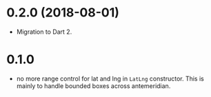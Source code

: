 # 0.2.0 (2018-08-01)

- Migration to Dart 2.

# 0.1.0

- no more range control for lat and lng in `LatLng` constructor. This is mainly
to handle bounded boxes across antemeridian.
